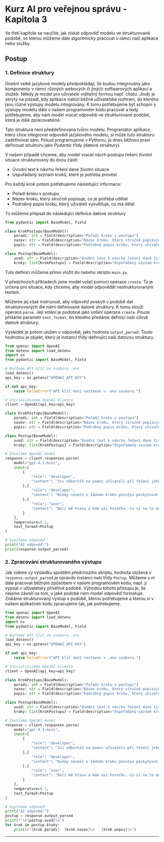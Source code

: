 # Kurz AI pro veřejnou správu - Kapitola 3

Ve třetí kapitole se naučíte, jak získat odpověď modelu ve strukturované podobě, se kterou můžeme dále algoritmicky pracovat v rámci naší aplikace nebo služby.

## Postup

### 1. Definice struktury

Dnešní velké jazykové modely předpokládají, že budou integrovány jako komponenty v rámci různých webových či jiných softwarových aplikací a služeb.
Někdy je model pro uživatele viditelný formou např. chatu.
Jindy je skrytý na pozadí, kdy aplikace nabízí běžné uživatelské rozhraní, do kterého jsou různé výstupy modelu integrovány.
K tomu potřebujeme být schopni s výstupy modelu dále v našem programovém kódu pracovat a tedy potřebujeme, aby nám model vracel odpovědi ve strukturované podobě, která je dále zpracovatelná.

Tato struktura není předdefinovaná tvůrci modelu.
Programátor aplikace, který chce integrovat odpovědi jazykového modelu, si může tuto strukturu zadefinovat sám.
Pokud programujeme v Pythonu, je dnes běžnou praxí definovat strukturu jako *Pydantic* třídy (datové struktury).

V našem případě chceme, aby model vracel návrh postupu řešení životní situace strukturovaný do dvou částí:

- Úvodní text k návrhu řešení dané životní situace
- Uspořádaný seznam kroků, které je potřeba provést

Pro každý krok potom potřebujeme následující informace:

- Pořadí kroku v postupu
- Název kroku, který stručně popisuje, co je potřeba udělat
- Podrobný popis kroku, který uživateli vysvětluje, co má dělat

To můžeme přepsat do následující definice datové struktury

```python
from pydantic import BaseModel, Field

class KrokPostupu(BaseModel):
    poradi: int = Field(description="Pořadí kroku v postupu")
    nazev: str = Field(description="Název kroku, který stručně popisuje, co je potřeba udělat")
    popis: str = Field(description="Podrobný popis kroku, který uživateli vysvětluje, co má dělat.")

class Postup(BaseModel):
    uvod: str = Field(description="Úvodní text k návrhu řešení dané životní situace")
    kroky: list[KrokPostupu] = Field(description="Uspořádaný seznam kroků, které je potřeba provést")
```

Tuto definici můžeme přímo vložit do našeho skriptu `main.py`.

V předchozích příkladech jsme model volali pomocí operace `create`.
Ta je určena pro situace, kdy chceme, aby model odpověděl nestrukturovaným textem.

Můžeme jej však instruovat, aby odpověď poskytl v podobě dat strukturovaných dle námi definované datové struktury.
K tomu slouží operace `parse`.
Její volání je podobné jako volání operace `create`.
Pouze přidáme parametr `text_format`, do kterého předáme definici naší cílové datové struktury.

Výsledek je potom uložen v odpovědi, jako hodnota `output_parsed`.
Touto hodnotou je objekt, který je instancí třídy definující naší datovou strukturu.

```python
from openai import OpenAI
from dotenv import load_dotenv
import os
from pydantic import BaseModel, Field

# Načteme API klíč ze souboru .env
load_dotenv()
api_key = os.getenv("OPENAI_API_KEY")

if not api_key:
    raise ValueError("API klíč není nastaven v .env souboru.")

# Inicializujeme OpenAI klienta
client = OpenAI(api_key=api_key)

class KrokPostupu(BaseModel):
    poradi: int = Field(description="Pořadí kroku v postupu")
    nazev: str = Field(description="Název kroku, který stručně popisuje, co je potřeba udělat")
    popis: str = Field(description="Podrobný popis kroku, který uživateli vysvětluje, co má dělat")

class Postup(BaseModel):
    uvod: str = Field(description="Úvodní text k návrhu řešení dané životní situace")
    kroky: list[KrokPostupu] = Field(description="Uspořádaný seznam kroků, které je potřeba provést")

# Zavoláme OpenAI model
response = client.responses.parse(
    model="gpt-4.1-mini",
    input=[
        {
            "role": "developer",
            "content": "Jsi odborník na pomoc uživateli při řešení jeho různých životních situací v občanském životě. Vždy poradíš, jak danou životní situaci vyřešit z úředního hlediska poskytnutím konkrétního postupu v podobě číslovaných kroků. Uživatel potřebuje srozumitelné ale krátké vysvětlení každého kroku jednoduchou češtinou."
        },{
            "role": "developer",
            "content": "Nikdy nesmíš v žádném kroku posutpu poskytovat radu v oboru, kterého se dotaz uživatele týká, např. lékařské rady, stavební rady, atd. Uživateli pouze můžeš napsat, aby odborníka vyhledal a navštívil bez jakýchkoliv časových, situačních či jiných podmínek a doporučení."
        },{
            "role": "user",
            "content": "Bolí mě hlava a mám asi horečku. Co si na to mám vzít? Co mám dělat? A mohu jít do práce?"
        }
    ],
    temperature=0.1,
    text_format=Postup
)

# Vypíšeme odpověď
print("AI odpověď:")
print(response.output_parsed)
```

### 2. Zpracování strukturovaného výstupu

Jak vidíme vy výsledku spuštění předchozího skriptu, hodnota uložená v `response.output_parsed` je opravdu instancí naší třídy `Postup`.
Můžeme s ní dále pracovat běžným způsobem v našem programovém kódu, např. ji vypsat v uživatelsky přívětivé podobě.
Výhodou tohoto přístupu je, že nejsme závislí na tom, v jaké podobě nám model odpověď formátuje.
Získáme strukturovaný výstup v podobě, kterou potřebujeme a kterou si v našem aplikačním kódu zpracujeme tak, jak potřebujeme.

```python
from openai import OpenAI
from dotenv import load_dotenv
import os
from pydantic import BaseModel, Field

# Načteme API klíč ze souboru .env
load_dotenv()
api_key = os.getenv("OPENAI_API_KEY")

if not api_key:
    raise ValueError("API klíč není nastaven v .env souboru.")

# Inicializujeme OpenAI klienta
client = OpenAI(api_key=api_key)

class KrokPostupu(BaseModel):
    poradi: int = Field(description="Pořadí kroku v postupu")
    nazev: str = Field(description="Název kroku, který stručně popisuje, co je potřeba udělat")
    popis: str = Field(description="Podrobný popis kroku, který uživateli vysvětluje, co má dělat")

class Postup(BaseModel):
    uvod: str = Field(description="Úvodní text k návrhu řešení dané životní situace")
    kroky: list[KrokPostupu] = Field(description="Uspořádaný seznam kroků, které je potřeba provést")

# Zavoláme OpenAI model
response = client.responses.parse(
    model="gpt-4.1-mini",
    input=[
        {
            "role": "developer",
            "content": "Jsi odborník na pomoc uživateli při řešení jeho různých životních situací v občanském životě. Vždy poradíš, jak danou životní situaci vyřešit z úředního hlediska poskytnutím konkrétního postupu v podobě číslovaných kroků. Uživatel potřebuje srozumitelné ale krátké vysvětlení každého kroku jednoduchou češtinou."
        },{
            "role": "developer",
            "content": "Nikdy nesmíš v žádném kroku posutpu poskytovat radu v oboru, kterého se dotaz uživatele týká, např. lékařské rady, stavební rady, atd. Uživateli pouze můžeš napsat, aby odborníka vyhledal a navštívil bez jakýchkoliv časových, situačních či jiných podmínek a doporučení."
        },{
            "role": "user",
            "content": "Bolí mě hlava a mám asi horečku. Co si na to mám vzít? Co mám dělat? A mohu jít do práce?"
        }
    ],
    temperature=0.1,
    text_format=Postup
)

# Vypíšeme odpověď
print("AI odpověď:")
postup = response.output_parsed
print(f"\n{postup.uvod}\n")
for krok in postup.kroky:
    print(f"{krok.poradi}. {krok.nazev}\n   {krok.popis}\n")
```

---